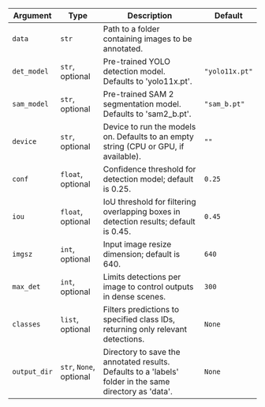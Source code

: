 | Argument     | Type                    | Description                                                                                             | Default        |
| ------------ | ----------------------- | ------------------------------------------------------------------------------------------------------- | -------------- |
| `data`       | `str`                   | Path to a folder containing images to be annotated.                                                     |                |
| `det_model`  | `str`, optional         | Pre-trained YOLO detection model. Defaults to 'yolo11x.pt'.                                             | `"yolo11x.pt"` |
| `sam_model`  | `str`, optional         | Pre-trained SAM 2 segmentation model. Defaults to 'sam2_b.pt'.                                          | `"sam_b.pt"`   |
| `device`     | `str`, optional         | Device to run the models on. Defaults to an empty string (CPU or GPU, if available).                    | `""`           |
| `conf`       | `float`, optional       | Confidence threshold for detection model; default is 0.25.                                              | `0.25`         |
| `iou`        | `float`, optional       | IoU threshold for filtering overlapping boxes in detection results; default is 0.45.                    | `0.45`         |
| `imgsz`      | `int`, optional         | Input image resize dimension; default is 640.                                                           | `640`          |
| `max_det`    | `int`, optional         | Limits detections per image to control outputs in dense scenes.                                         | `300`          |
| `classes`    | `list`, optional        | Filters predictions to specified class IDs, returning only relevant detections.                         | `None`         |
| `output_dir` | `str`, `None`, optional | Directory to save the annotated results. Defaults to a 'labels' folder in the same directory as 'data'. | `None`         |
